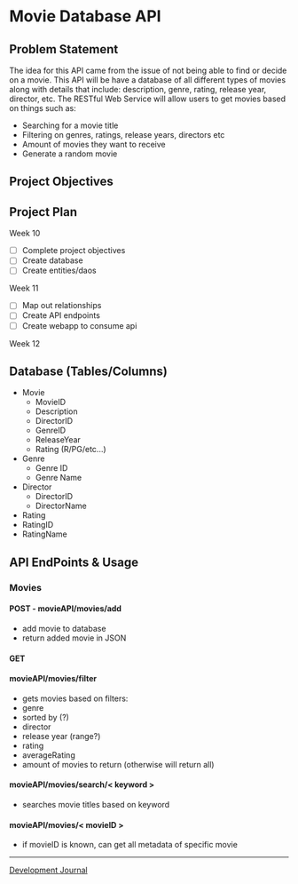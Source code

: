 # Movie Database API

## Problem Statement
The idea for this API came from the issue of not being able to find or decide on a movie. This API will be have a database of all different types of movies along with details that include: description, genre, rating, release year, director, etc. The RESTful Web Service will allow users to get movies based on things such as: 
* Searching for a movie title
* Filtering on genres, ratings, release years, directors etc
* Amount of movies they want to receive 
* Generate a random movie

## Project Objectives

## Project Plan
Week 10
- [ ] Complete project objectives
- [ ] Create database
- [ ] Create entities/daos

Week 11
- [ ] Map out relationships
- [ ] Create API endpoints
- [ ] Create webapp to consume api

Week 12


## Database (Tables/Columns)
* Movie
  * MovieID
  * Description
  * DirectorID
  * GenreID
  * ReleaseYear
  * Rating (R/PG/etc...)
* Genre
  * Genre ID
  * Genre Name
* Director
  * DirectorID
  * DirectorName
* Rating
 * RatingID
 * RatingName

## API EndPoints & Usage

### Movies
#### POST - movieAPI/movies/add
* add movie to database
* return added movie in JSON

#### GET
#### movieAPI/movies/filter
* gets movies based on filters:
 * genre
 * sorted by (?)
 * director
 * release year (range?)
 * rating 
 * averageRating
 * amount of movies to return (otherwise will return all)
 
#### movieAPI/movies/search/< keyword >
* searches movie titles based on keyword

#### movieAPI/movies/< movieID >
 * if movieID is known, can get all metadata of specific movie

***
[Development Journal](DevelopmentJournal.md)

